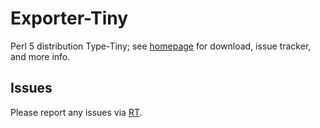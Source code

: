 # Exporter-Tiny

Perl 5 distribution Type-Tiny; see [homepage](https://metacpan.org/release/Exporter-Tiny)
for download, issue tracker, and more info.

## Issues

Please report any issues via [RT](https://rt.cpan.org/Dist/Display.html?Queue=Exporter-Tiny).
